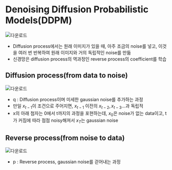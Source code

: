 # Denoising Diffusion Probabilistic Models(DDPM)

![다운로드](https://user-images.githubusercontent.com/80622859/201042842-eccb71ec-73ed-47bc-9a9a-3bf4da3f039c.png)


- Diffusion process에서는 원래 이미지가 있을 때, 아주 조금의 noise를 넣고, 이것을 여러 번 반복하여 원래 이미지와 거의 독립적인 noise를 만듦 
- 신경망은 diffusion process의 역과정인 reverse process의 coefficient를 학습

## Diffusion process(from data to noise)

![다운로드](https://user-images.githubusercontent.com/80622859/201042927-6b2581df-897b-4f07-af87-2b64d32ba2eb.png)

- q : Diffusion process이며 미세한 gaussian noise를 추가하는 과정
- 만일 $x_{t-1}$이 조건으로 주어지면, $x_{t-1}$ 이전의 $x_{t-2}, x_{t-3}...$과 독립적
- x의 아래 첨자는 0에서 t까지의 과정을 포현하는데, $x_0$은 noise가 없는 data이고, t가 커짐에 따라 점점 noisy해져서 $x_T$는 gaussian noise

## Reverse process(from noise to data)

![다운로드](https://user-images.githubusercontent.com/80622859/201044235-7cacca3a-fd20-4783-beeb-44dd510b0ff4.png)

- p : Reverse process, gaussian noise를 걷어내는 과정
